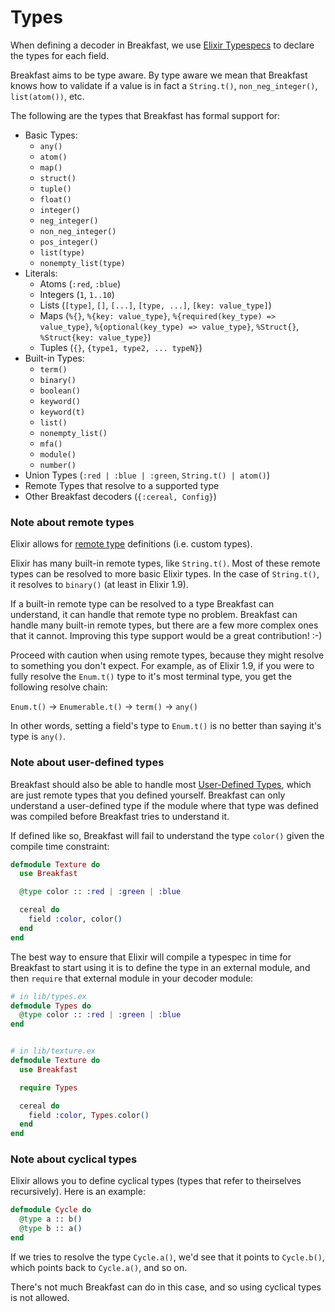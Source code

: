 # Types

When defining a decoder in Breakfast, we use [Elixir Typespecs](https://hexdocs.pm/elixir/typespecs.html) to declare the types for each field.

Breakfast aims to be type aware. By type aware we mean that Breakfast knows how to validate if a value is in fact a `String.t()`, `non_neg_integer()`, `list(atom())`, etc.

The following are the types that Breakfast has formal support for:

  - Basic Types:
    - `any()`
    - `atom()`
    - `map()`
    - `struct()`
    - `tuple()`
    - `float()`
    - `integer()`
    - `neg_integer()`
    - `non_neg_integer()`
    - `pos_integer()`
    - `list(type)`
    - `nonempty_list(type)`
  - Literals:
    - Atoms (`:red`, `:blue`)
    - Integers (`1`, `1..10`)
    - Lists (`[type]`, `[]`, `[...]`, `[type, ...]`, `[key: value_type]`)
    - Maps (`%{}`, `%{key: value_type}`, `%{required(key_type) => value_type}`, `%{optional(key_type) => value_type}`, `%Struct{}`, `%Struct{key: value_type}`)
    - Tuples (`{}`, `{type1, type2, ... typeN}`)
  - Built-in Types:
    - `term()`
    - `binary()`
    - `boolean()`
    - `keyword()`
    - `keyword(t)`
    - `list()`
    - `nonempty_list()`
    - `mfa()`
    - `module()`
    - `number()`
  - Union Types (`:red | :blue | :green`, `String.t() | atom()`)
  - Remote Types that resolve to a supported type
  - Other Breakfast decoders (`{:cereal, Config}`)

### Note about remote types

Elixir allows for [remote type](https://hexdocs.pm/elixir/typespecs.html#remote-types) definitions (i.e. custom types).

Elixir has many built-in remote types, like `String.t()`. Most of these remote types can be resolved to more basic Elixir types. In the case of `String.t()`, it resolves to `binary()` (at least in Elixir 1.9).

If a built-in remote type can be resolved to a type Breakfast can understand, it can handle that remote type no problem. Breakfast can handle many built-in remote types, but there are a few more complex ones that it cannot. Improving this type support would be a great contribution! :-)

Proceed with caution when using remote types, because they might resolve to something you don't expect. For example, as of Elixir 1.9, if you were to fully resolve the `Enum.t()` type to it's most terminal type, you get the following resolve chain:

`Enum.t()` -> `Enumerable.t()` -> `term()` -> `any()`

In other words, setting a field's type to `Enum.t()` is no better than saying it's type is `any()`.

### Note about user-defined types

Breakfast should also be able to handle most [User-Defined Types](https://hexdocs.pm/elixir/typespecs.html#user-defined-types), which are just remote types that you defined yourself. Breakfast can only understand a user-defined type if the module where that type was defined was compiled before Breakfast tries to understand it.

If defined like so, Breakfast will fail to understand the type `color()` given the compile time constraint:

```elixir
defmodule Texture do
  use Breakfast

  @type color :: :red | :green | :blue

  cereal do
    field :color, color()
  end
end
```

The best way to ensure that Elixir will compile a typespec in time for Breakfast to start using it is to define the type
in an external module, and then `require` that external module in your decoder module:

<!--- This cannot be tested because of the way Elixir handles type specs defined in runtime-compiled modules --->
```elixir
# in lib/types.ex
defmodule Types do
  @type color :: :red | :green | :blue
end


# in lib/texture.ex
defmodule Texture do
  use Breakfast

  require Types

  cereal do
    field :color, Types.color()
  end
end
```

### Note about cyclical types

Elixir allows you to define cyclical types (types that refer to theirselves recursively). Here is an example:

<!--- MARKDOWN_TEST_START -->
```elixir
defmodule Cycle do
  @type a :: b()
  @type b :: a()
end
```
<!--- MARKDOWN_TEST_END -->

If we tries to resolve the type `Cycle.a()`, we'd see that it points to `Cycle.b()`, which points back to `Cycle.a()`, and so on.

There's not much Breakfast can do in this case, and so using cyclical types is not allowed.
